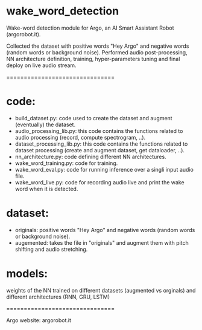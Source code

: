 # wake_word_detection

Wake-word detection module for Argo, an AI Smart Assistant Robot (argorobot.it). 

Collected the dataset with positive words "Hey Argo" and negative words (random words or background noise). 
Performed audio post-processing, NN architecture definition, training, hyper-parameters tuning and final deploy on live audio stream.

===============================

# code: 

- build_dataset.py: code used to create the dataset and augment (eventually) the dataset.
- audio_processing_lib.py: this code contains the functions related to audio processing (record, compute spectrogram, ..).
- dataset_processing_lib.py: this code contains the functions related to dataset processing (create and augment dataset, get dataloader, ..).
- nn_architecture.py: code defining different NN architectures.
- wake_word_training.py: code for training.
- wake_word_eval.py: code for running inference over a singli input audio file.
- wake_word_live.py: code for recording audio live and print the wake word when it is detected.

# dataset: 

- originals: positive words "Hey Argo" and negative words (random words or background noise).
- augemented: takes the file in "originals" and augment them with pitch shifting and audio stretching.

# models: 

weights of the NN trained on different datasets (augmented vs orginals) and different architectures (RNN, GRU, LSTM)

===============================

Argo website: argorobot.it
